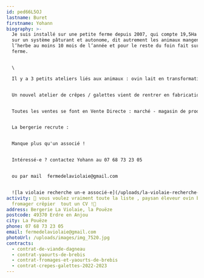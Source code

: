 ```yaml
---
id: ped66L5OJ
lastname: Buret
firstname: Yohann
biography: >-
  Je suis installé sur une petite ferme depuis 2007, qui compte 19,5Ha en bio,
  sur un système pâturant et autonome, dit autrement les animaux mangent de
  l’herbe au moins 10 mois de l’année et pour le reste du foin fait sur la
  ferme.


  \

  Il y a 3 petits ateliers liés aux animaux : ovin lait en transformation yaourts et fromages, ovin viande et bovin viande.


  Un nouvel atelier de crêpes / galettes vient de rentrer en fabrication. Actuellement la farine pour les crêpes provient du blé de la ferme, l’objectif est le même pour la farine de sarrasin.


  Toutes les ventes se font en Vente Directe : marché - magasin de producteur - amap


  La bergerie recrute :


  Manque plus qu'un associé !


  Intéressé-e ? contactez Yohann au 07 68 73 23 05 


  ou par mail  fermedelaviolaie@gmail.com


  ![la violaie recherche un-e associé-e](/uploads/la-violaie-recherche-un-e-associe-e.png "la violaie recherche un-e associé-e")
activity: 🤔 vous voulez vraiment toute la liste , paysan éleveur ovin bovin
  fromager crêpier  tout un CV !🤣
address: Bergerie La Violaie, la Pouëze
postcode: 49370 Erdre en Anjou
city: La Pouëze
phone: 07 68 73 23 05
email: fermedelaviolaie@gmail.com
photoUrl: /uploads/images/img_7520.jpg
contracts:
  - contrat-de-viande-dagneau
  - contrat-yaourts-de-brebis
  - contrat-fromages-et-yaourts-de-brebis
  - contrat-crepes-galettes-2022-2023
---
```

